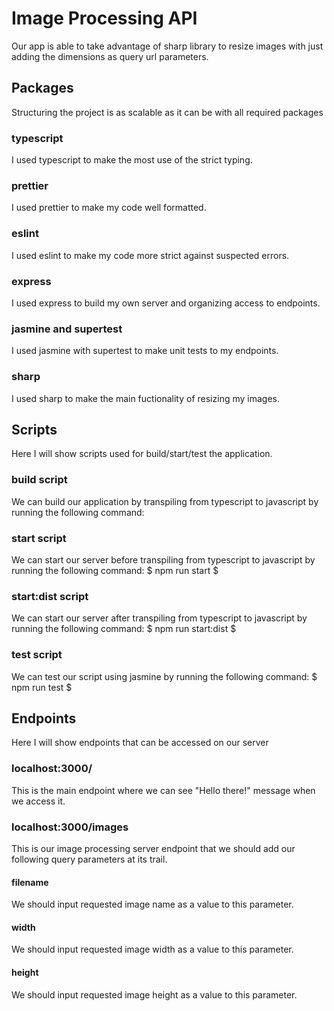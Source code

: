 # Image Processing API
Our app is able to take advantage of sharp library to resize images with just adding the dimensions as query url parameters. 

## Packages
Structuring the project is as scalable as it can be with all required packages
### typescript
I used typescript to make the most use of the strict typing.
### prettier
I used prettier to make my code well formatted.
### eslint
I used eslint to make my code more strict against suspected errors.
### express
I used express to build my own server and organizing access to endpoints.
### jasmine and supertest
I used jasmine with supertest to make unit tests to my endpoints.
### sharp
I used sharp to make the main fuctionality of resizing my images.

## Scripts
Here I will show scripts used for build/start/test the application.
### build script
We can build our application by transpiling from typescript to javascript by running the following command:
### start script
We can start our server before transpiling from typescript to javascript by running the following command:
$ npm run start $
### start:dist script
We can start our server after transpiling from typescript to javascript by running the following command:
$ npm run start:dist $
### test script
We can test our script using jasmine by running the following command:
$ npm run test $

## Endpoints
Here I will show endpoints that can be accessed on our server
### localhost:3000/
This is the main endpoint where we can see "Hello there!" message when we access it.
### localhost:3000/images
This is our image processing server endpoint that we should add our following query parameters at its trail.
#### filename
We should input requested image name as a value to this parameter.
#### width
We should input requested image width as a value to this parameter.
#### height
We should input requested image height as a value to this parameter.




